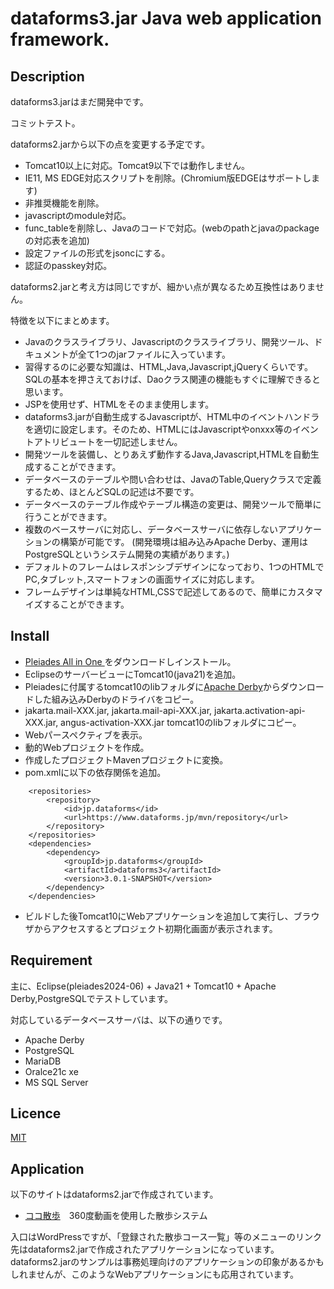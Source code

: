 # dataforms3.jar Java web application framework.

## Description

dataforms3.jarはまだ開発中です。

コミットテスト。

dataforms2.jarから以下の点を変更する予定です。

* Tomcat10以上に対応。Tomcat9以下では動作しません。
* IE11, MS EDGE対応スクリプトを削除。(Chromium版EDGEはサポートします)
* 非推奨機能を削除。
* javascriptのmodule対応。
* func_tableを削除し、Javaのコードで対応。(webのpathとjavaのpackageの対応表を追加)
* 設定ファイルの形式をjsoncにする。
* 認証のpasskey対応。

dataforms2.jarと考え方は同じですが、細かい点が異なるため互換性はありません。

特徴を以下にまとめます。

* Javaのクラスライブラリ、Javascriptのクラスライブラリ、開発ツール、ドキュメントが全て1つのjarファイルに入っています。
* 習得するのに必要な知識は、HTML,Java,Javascript,jQueryくらいです。SQLの基本を押さえておけば、Daoクラス関連の機能もすぐに理解できると思います。
* JSPを使用せず、HTMLをそのまま使用します。
* dataforms3.jarが自動生成するJavascriptが、HTML中のイベントハンドラを適切に設定します。そのため、HTMLにはJavascriptやonxxx等のイベントアトリビュートを一切記述しません。
* 開発ツールを装備し、とりあえず動作するJava,Javascript,HTMLを自動生成することができます。
* データベースのテーブルや問い合わせは、JavaのTable,Queryクラスで定義するため、ほとんどSQLの記述は不要です。
* データベースのテーブル作成やテーブル構造の変更は、開発ツールで簡単に行うことができます。
* 複数のベースサーバに対応し、データベースサーバに依存しないアプリケーションの構築が可能です。
(開発環境は組み込みApache Derby、運用はPostgreSQLというシステム開発の実績があります。)
* デフォルトのフレームはレスポンシブデザインになっており、1つのHTMLでPC,タブレット,スマートフォンの画面サイズに対応します。
* フレームデザインは単純なHTML,CSSで記述してあるので、簡単にカスタマイズすることができます。


## Install

* [Pleiades All in One ](https://willbrains.jp/)をダウンロードしインストール。
* EclipseのサーバービューにTomcat10(java21)を追加。
* Pleiadesに付属するtomcat10のlibフォルダに[Apache Derby](https://db.apache.org/derby/)からダウンロードした組み込みDerbyのドライバをコピー。
* jakarta.mail-XXX.jar, jakarta.mail-api-XXX.jar, jakarta.activation-api-XXX.jar, angus-activation-XXX.jar tomcat10のlibフォルダにコピー。
* Webパースペクティブを表示。
* 動的Webプロジェクトを作成。
* 作成したプロジェクトMavenプロジェクトに変換。
* pom.xmlに以下の依存関係を追加。

``` 
	<repositories>
		<repository>
			<id>jp.dataforms</id>
			<url>https://www.dataforms.jp/mvn/repository</url>
		</repository>
	</repositories>
	<dependencies>
		<dependency>
			<groupId>jp.dataforms</groupId>
			<artifactId>dataforms3</artifactId>
			<version>3.0.1-SNAPSHOT</version>
		</dependency>
	</dependencies>
``` 
* ビルドした後Tomcat10にWebアプリケーションを追加して実行し、ブラウザからアクセスするとプロジェクト初期化画面が表示されます。

## Requirement
主に、Eclipse(pleiades2024-06) + Java21 + Tomcat10 + Apache Derby,PostgreSQLでテストしています。

対応しているデータベースサーバは、以下の通りです。

* Apache Derby
* PostgreSQL
* MariaDB
* Oralce21c xe
* MS SQL Server


## Licence
[MIT](https://github.com/takayanagi2087/dataforms/blob/master/LICENSE)

## Application
以下のサイトはdataforms2.jarで作成されています。

* [ココ散歩](https://cocosampo.net/sampo/)　360度動画を使用した散歩システム

入口はWordPressですが、「登録された散歩コース一覧」等のメニューのリンク先はdataforms2.jarで作成されたアプリケーションになっています。
dataforms2.jarのサンプルは事務処理向けのアプリケーションの印象があるかもしれませんが、このようなWebアプリケーションにも応用されています。



